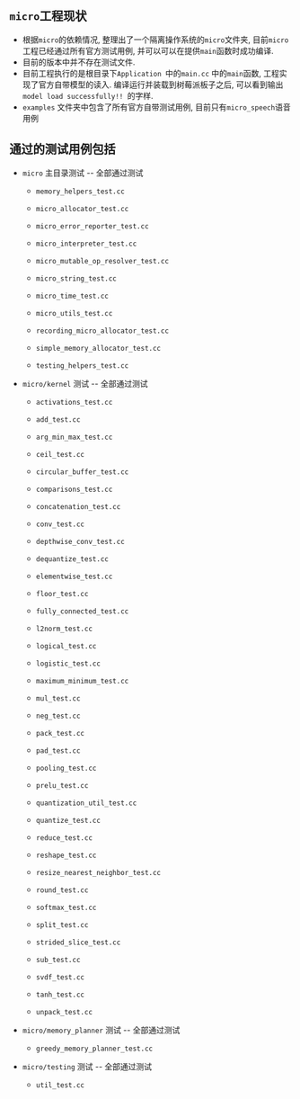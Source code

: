 ## `micro`工程现状

- 根据`micro`的依赖情况, 整理出了一个隔离操作系统的`micro`文件夹, 目前`micro`工程已经通过所有官方测试用例,  并可以可以在提供`main`函数时成功编译.
- 目前的版本中并不存在测试文件. 
- 目前工程执行的是根目录下`Application `中的`main.cc` 中的`main`函数, 工程实现了官方自带模型的读入. 编译运行并装载到树莓派板子之后, 可以看到输出`model load successfully!! `的字样.
- `examples` 文件夹中包含了所有官方自带测试用例, 目前只有`micro_speech`语音用例

## 通过的测试用例包括

- `micro` 主目录测试 -- 全部通过测试
  - `memory_helpers_test.cc `

  - `micro_allocator_test.cc` 

  - `micro_error_reporter_test.cc` 

  - `micro_interpreter_test.cc` 

  - `micro_mutable_op_resolver_test.cc` 

  - `micro_string_test.cc`

  - `micro_time_test.cc`

  - `micro_utils_test.cc` 

  - `recording_micro_allocator_test.cc`

  - `simple_memory_allocator_test.cc` 

  - `testing_helpers_test.cc`

- `micro/kernel` 测试 -- 全部通过测试

  - `activations_test.cc` 

  - `add_test.cc` 

  - `arg_min_max_test.cc` 

  - `ceil_test.cc`

  - `circular_buffer_test.cc` 

  - `comparisons_test.cc` 

  - `concatenation_test.cc` 

  - `conv_test.cc` 

  - `depthwise_conv_test.cc`

  - `dequantize_test.cc`

  - `elementwise_test.cc`

  - `floor_test.cc`

  - `fully_connected_test.cc`

  - `l2norm_test.cc`

  - `logical_test.cc`

  - `logistic_test.cc`

  - `maximum_minimum_test.cc`

  - `mul_test.cc`

  - `neg_test.cc`

  - `pack_test.cc`

  - `pad_test.cc`

  - `pooling_test.cc`

  - `prelu_test.cc`

  - `quantization_util_test.cc`

  - `quantize_test.cc`

  - `reduce_test.cc`

  - `reshape_test.cc`

  - `resize_nearest_neighbor_test.cc`

  - `round_test.cc`

  - `softmax_test.cc`

  - `split_test.cc`

  - `strided_slice_test.cc`

  - `sub_test.cc`

  - `svdf_test.cc`

  - `tanh_test.cc`

  - `unpack_test.cc`

- `micro/memory_planner` 测试 -- 全部通过测试

  - `greedy_memory_planner_test.cc`

- `micro/testing` 测试 -- 全部通过测试

  - `util_test.cc`